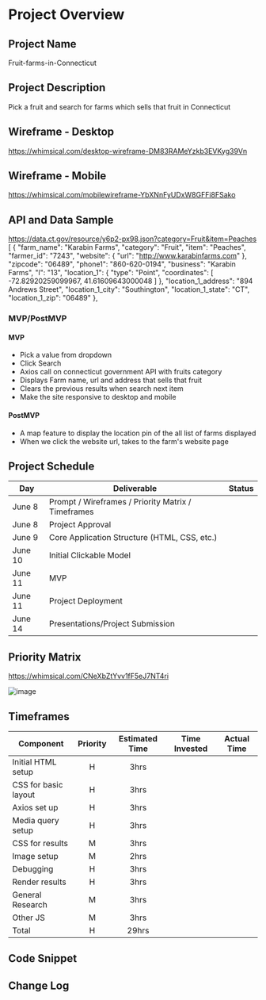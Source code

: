 # Project Overview

## Project Name
Fruit-farms-in-Connecticut

## Project Description
Pick a fruit and search for farms which sells that fruit in Connecticut 

## Wireframe - Desktop
https://whimsical.com/desktop-wireframe-DM83RAMeYzkb3EVKyg39Vn


## Wireframe - Mobile
https://whimsical.com/mobilewireframe-YbXNnFyUDxW8GFFi8FSako


## API and Data Sample
https://data.ct.gov/resource/y6p2-px98.json?category=Fruit&item=Peaches
[
  {
    "farm_name": "Karabin Farms",
    "category": "Fruit",
    "item": "Peaches",
    "farmer_id": "7243",
    "website": {
      "url": "http://www.karabinfarms.com"
    },
    "zipcode": "06489",
    "phone1": "860-620-0194",
    "business": "Karabin Farms",
    "l": "13",
    "location_1": {
      "type": "Point",
      "coordinates": [
        -72.82920259099967,
        41.61609643000048
      ]
    },
    "location_1_address": "894 Andrews Street",
    "location_1_city": "Southington",
    "location_1_state": "CT",
    "location_1_zip": "06489"
  },
  
  
### MVP/PostMVP
#### MVP
- Pick a value from dropdown
- Click Search
- Axios call on connecticut government API with fruits category
- Displays Farm name, url and address that sells that fruit
- Clears the previous results when search next item
- Make the site responsive to desktop and mobile

#### PostMVP
- A map feature to display the location pin of the all list of farms displayed
- When we click the website url, takes to the farm's website page

## Project Schedule
|  Day  | Deliverable | Status |
|-------|-------------| -------|
|June 8 | Prompt / Wireframes / Priority Matrix / Timeframes | 
|June 8 | Project Approval | 
|June 9| Core Application Structure (HTML, CSS, etc.) | 
|June 10| Initial Clickable Model  | 
|June 11| MVP  |                 
|June 11| Project Deployment |  
|June 14| Presentations/Project Submission | 

## Priority Matrix
https://whimsical.com/CNeXbZtYvv1fF5eJ7NT4ri

![image](https://user-images.githubusercontent.com/84349667/121206370-04dc3500-c83e-11eb-9b5a-e65ef37174ff.png)

## Timeframes
| Component | Priority | Estimated Time | Time Invested | Actual Time |
| --------- | :------: | :------------: | :-----------: | :---------: |
| Initial HTML setup | H | 3hrs| 
| CSS for basic layout | H| 3hrs| 
| Axios set up | H | 3hrs|  
| Media query setup | H | 3hrs|
| CSS for results | M| 3hrs| 
| Image setup | M | 2hrs|
| Debugging | H | 3hrs| 
| Render results | H | 3hrs| 
| General Research | M | 3hrs| 
| Other JS | M | 3hrs|
| Total | H | 29hrs| 

## Code Snippet

## Change Log

